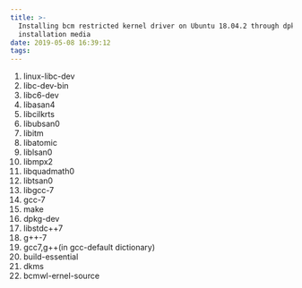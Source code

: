 ```yaml
---
title: >-
  Installing bcm restricted kernel driver on Ubuntu 18.04.2 through dpkg and
  installation media
date: 2019-05-08 16:39:12
tags:
---
```



1. linux-libc-dev
2. libc-dev-bin
3. libc6-dev
4. libasan4
5. libcilkrts
6. libubsan0
7. libitm
8. libatomic
9. liblsan0
10. libmpx2
11. libquadmath0
12. libtsan0
13. libgcc-7
14. gcc-7
15. make
16. dpkg-dev
17. libstdc++7
18. g++-7
19. gcc7,g++(in gcc-default dictionary)
20. build-essential
21. dkms
22. bcmwl-ernel-source
